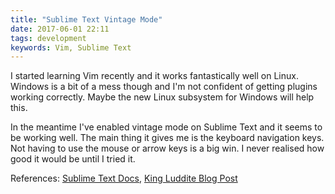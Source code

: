 ```yaml
---
title: "Sublime Text Vintage Mode"
date: 2017-06-01 22:11
tags: development
keywords: Vim, Sublime Text
---
```

I started learning Vim recently and it works fantastically well on Linux. 
Windows is a bit of a mess though and I'm not confident of getting plugins working correctly. 
Maybe the new Linux subsystem for Windows will help this. 

In the meantime I've enabled vintage mode on Sublime Text and it seems to be working well. 
The main thing it gives me is the keyboard navigation keys. 
Not having to use the mouse or arrow keys is a big win. 
I never realised how good it would be until I tried it.

References: [Sublime Text Docs](https://www.sublimetext.com/docs/3/vintage.html), [King Luddite Blog Post](https://kingluddite.com/st2/using-vintage-mode-in-sublime-text-the-skinny)